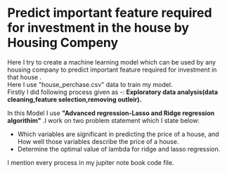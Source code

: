 # Predict important feature required for investment in the house by Housing Compeny 
Here I try to create a machine learning model which can be used by any housing company to predict important feature required for investment in that house . \
Here I use "house_perchase.csv" data to train my model. \
Firstly I did following process given as -: **Exploratory data analysis(data cleaning,feature selection,removing outleir).** 

In this Model I use **"Advanced regression-Lasso and Ridge regression algorithim"** .I work on two problem statement which I state below: 
- Which variables are significant in predicting the price of a house, and How well those variables describe the price of a house.
- Determine the optimal value of lambda for ridge and lasso regression.

I mention every process in my jupiter note book code file.
